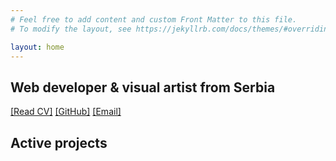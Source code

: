 ```yaml
---
# Feel free to add content and custom Front Matter to this file.
# To modify the layout, see https://jekyllrb.com/docs/themes/#overriding-theme-defaults

layout: home
---
```


## Web developer & visual artist from Serbia

[[Read CV]](/cv)
[[GitHub]](https://www.github.com/emilosman)
[[Email]](mailto:emilosmanbegovic@gmail.com)

## Active projects
